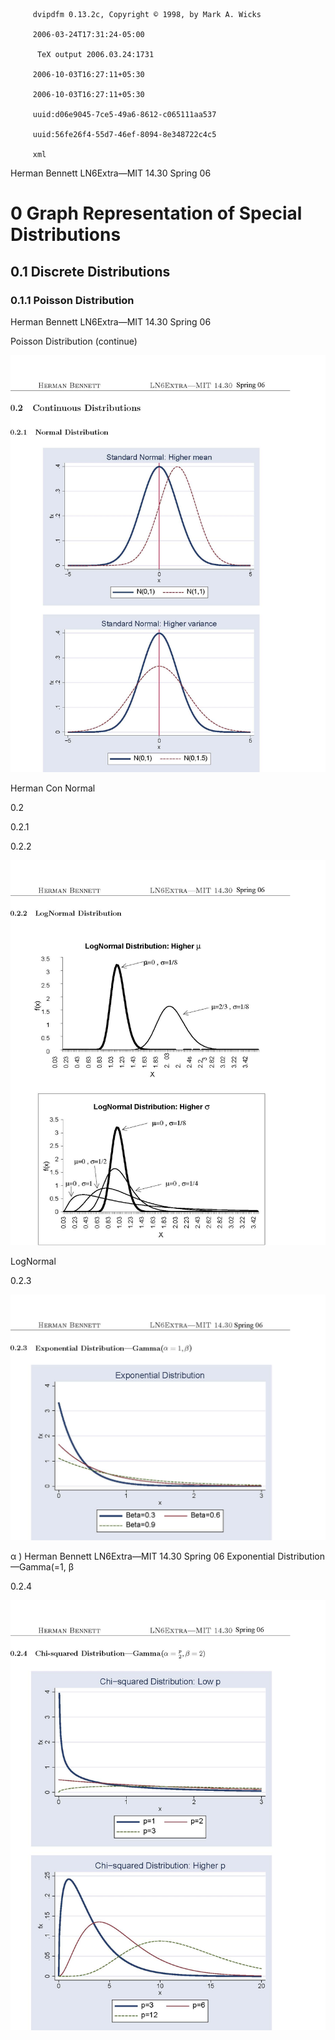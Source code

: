 
         dvipdfm 0.13.2c, Copyright © 1998, by Mark A. Wicks

         2006-03-24T17:31:24-05:00

          TeX output 2006.03.24:1731

         2006-10-03T16:27:11+05:30

         2006-10-03T16:27:11+05:30

         uuid:d06e9045-7ce5-49a6-8612-c065111aa537

         uuid:56fe26f4-55d7-46ef-8094-8e348722c4c5

         xml

Herman Bennett LN6Extra—MIT 14.30 Spring 06 

# 0 Graph Representation of Special Distributions 

## 0.1 Discrete Distributions 

### 0.1.1 Poisson Distribution 

Herman Bennett LN6Extra—MIT 14.30 Spring 06 

Poisson Distribution (continue) 

![](images/lecture_07_special_distributions_(discrete_and_continuous)_and_graph_representation-special_distributions_b.en_img_0.jpg)

Herman Con Normal 

0.2 

0.2.1 

0.2.2

![](images/lecture_07_special_distributions_(discrete_and_continuous)_and_graph_representation-special_distributions_b.en_img_1.jpg)

LogNormal 

0.2.3

![](images/lecture_07_special_distributions_(discrete_and_continuous)_and_graph_representation-special_distributions_b.en_img_2.jpg)

α ) Herman Bennett LN6Extra—MIT 14.30 Spring 06  Exponential Distribution—Gamma(=1, β

0.2.4

![](images/lecture_07_special_distributions_(discrete_and_continuous)_and_graph_representation-special_distributions_b.en_img_3.jpg)
